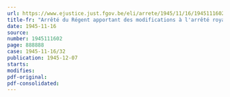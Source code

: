 ```yaml
---
url: https://www.ejustice.just.fgov.be/eli/arrete/1945/11/16/1945111602/justel
title-fr: "Arrêté du Régent apportant des modifications à l'arrêté royal du 27 décembre 1937, n° 1998, relatif à l'avancement des officiers"
date: 1945-11-16
source:
number: 1945111602
page: 888888
case: 1945-11-16/32
publication: 1945-12-07
starts:
modifies:
pdf-original:
pdf-consolidated:
---
```



